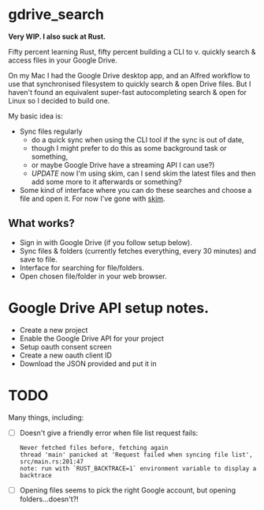 # gdrive_search

**Very WIP. I also suck at Rust.**

Fifty percent learning Rust, fifty percent building a CLI to v. quickly
search & access files in your Google Drive.

On my Mac I had the Google Drive desktop app, and an Alfred workflow to use
that synchronised filesystem to quickly search & open Drive files. But I
haven't found an equivalent super-fast autocompleting search & open for Linux
so I decided to build one.

My basic idea is:

 - Sync files regularly 
    - do a quick sync when using the CLI tool if the sync is out of date,
    - though I might prefer to do this as some background task or something,
    - or maybe Google Drive have a streaming API I can use?)
    - *UPDATE* now I'm using skim, can I send skim the latest files and then
      add some more to it afterwards or something?
 - Some kind of interface where you can do these searches and choose a file
   and open it. For now I've gone with [skim](https://github.com/lotabout/skim).
   
## What works?

 - Sign in with Google Drive (if you follow setup below).
 - Sync files & folders (currently fetches everything, every 30 minutes) and
   save to file.
 - Interface for searching for file/folders.
 - Open chosen file/folder in your web browser.

# Google Drive API setup notes.

 - Create a new project
 - Enable the Google Drive API for your project
 - Setup oauth consent screen
 - Create a new oauth client ID
 - Download the JSON provided and put it in <TBD>

# TODO

Many things, including:

- [ ] Doesn't give a friendly error when file list request fails:

   ```
   Never fetched files before, fetching again
   thread 'main' panicked at 'Request failed when syncing file list', src/main.rs:201:47
   note: run with `RUST_BACKTRACE=1` environment variable to display a backtrace
   ```
- [ ] Opening files seems to pick the right Google account, but opening folders...doesn't?!

